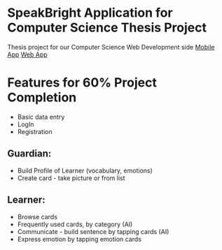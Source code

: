 # SpeakBright Application for Computer Science Thesis Project

Thesis project for our Computer Science Web Development side
[Mobile App](https://github.com/Justin-Bolivar/SpeakBright_Thesis_Project)
[Web App](https://github.com/zitroeth/SpeakBright-WebApp)

# Features for 60% Project Completion 
- Basic data entry
- LogIn
- Registration

## Guardian: 
- Build Profile of Learner (vocabulary, emotions)
- Create card - take picture or from list

## Learner: 
- Browse cards
- Frequently used cards, by category (AI)
- Communicate - build sentence by tapping cards (AI)
- Express emotion by tapping emotion cards
